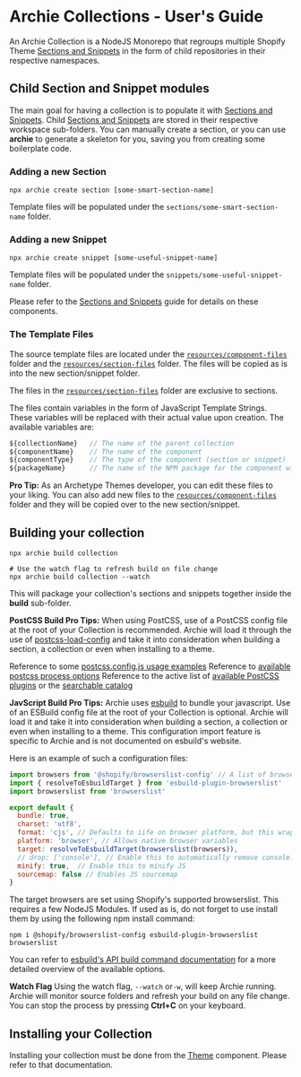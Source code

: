 # Archie Collections - User's Guide

An Archie Collection is a NodeJS Monorepo that regroups multiple Shopify
Theme [Sections and Snippets](Sections-and-Snippets.md)  in the form of child repositories in their respective
namespaces.

## Child Section and Snippet modules

The main goal for having a collection is to populate it with [Sections and Snippets](Sections-and-Snippets.md). Child
[Sections and Snippets](Sections-and-Snippets.md) are stored in their respective workspace sub-folders. You can manually
create a section, or you can use **archie** to generate a skeleton for you, saving you from creating some boilerplate
code.

### Adding a new Section

```shell
npx archie create section [some-smart-section-name]
```

Template files will be populated under the `sections/some-smart-section-name` folder.

### Adding a new Snippet

```shell
npx archie create snippet [some-useful-snippet-name]
```

Template files will be populated under the `snippets/some-useful-snippet-name` folder.

Please refer to the [Sections and Snippets](Sections-and-Snippets.md) guide for details on these components.

### The Template Files

The source template files are located under the [``resources/component-files``](../resources/component-files) folder and
the [``resources/section-files``](../resources/section-files) folder. The files will be copied as is into the new
section/snippet folder.

The files in the [``resources/section-files``](../resources/section-files) folder are exclusive to sections.

The files contain variables in the form of JavaScript Template Strings. These variables will be replaced with their
actual value upon creation. The available variables are:

````javascript
${collectionName}   // The name of the parent collection
${componentName}    // The name of the component
${componentType}    // The type of the component (section or snippet)
${packageName}      // The name of the NPM package for the component with scope
````

**Pro Tip:** As an Archetype Themes developer, you can edit these files to your liking. You can also add new files to
the
[``resources/component-files``](../resources/component-files) folder and they will be copied over to the new
section/snippet.

## Building your collection
```shell
npx archie build collection

# Use the watch flag to refresh build on file change
npx archie build collection --watch
```
This will package your collection's sections and snippets together inside the **build** sub-folder.

**PostCSS Build Pro Tips:**
When using PostCSS, use of a PostCSS config file at the root of your Collection is recommended. Archie will load it through the use of [postcss-load-config](https://www.npmjs.com/package/postcss-load-config) and take it into consideration when building a section, a collection or even when installing to a theme.

Reference to some [postcss.config.js usage examples](https://github.com/postcss/postcss#usage)
Reference to [available postcss process options](https://postcss.org/api/#processoptions)
Reference to the active list of [available PostCSS plugins](https://github.com/postcss/postcss/blob/main/docs/plugins.md) or the [searchable catalog](https://www.postcss.parts/)

**JavScript Build Pro Tips:**
Archie uses [esbuild](https://esbuild.github.io/) to bundle your javascript. Use of an ESBuild config file at the root of your Collection is optional. Archie will load it and take it into consideration when building a section, a collection or even when installing to a theme. This configuration import feature is specific to Archie and is not documented on esbuild's website.

Here is an example of such a configuration files:

````javascript
import browsers from '@shopify/browserslist-config' // A list of browsers that we support
import { resolveToEsbuildTarget } from 'esbuild-plugin-browserslist'
import browserslist from 'browserslist'

export default {
  bundle: true,
  charset: 'utf8',
  format: 'cjs', // Defaults to iife on browser platform, but this wraps the code inside an immediately-invoked function expression
  platform: 'browser', // Allows native browser variables
  target: resolveToEsbuildTarget(browserslist(browsers)),
  // drop: ['console'], // Enable this to automatically remove console.log entries
  minify: true,  // Enable this to minify JS
  sourcemap: false // Enables JS sourcemap
}
````
The target browsers are set using Shopify's supported browserslist. This requires a few NodeJS Modules.
If used as is, do not forget to use install them by using the following npm install command:

```shell
npm i @shopify/browserslist-config esbuild-plugin-browserslist browserslist
```
You can refer to [esbuild's API build command documentation](https://esbuild.github.io/api/#build) for a more detailed overview of the available options.

**Watch Flag**
Using the watch flag, `--watch` or`-w`, will keep Archie running. Archie will monitor source folders and refresh your
build on any file change. You can stop the process by pressing **Ctrl+C** on your keyboard.

## Installing your Collection

Installing your collection must be done from the [Theme](Themes.md) component. Please refer to that documentation.
